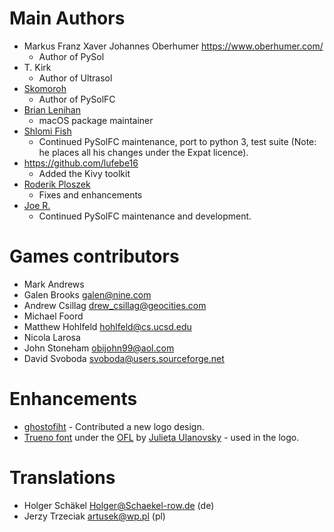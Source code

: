 Main Authors
============

* Markus Franz Xaver Johannes Oberhumer https://www.oberhumer.com/
    * Author of PySol
* T. Kirk
    * Author of Ultrasol
* [Skomoroh](https://sourceforge.net/u/skomoroh/profile/)
    * Author of PySolFC
* [Brian Lenihan](https://sourceforge.net/u/brianl/profile/)
    * macOS package maintainer
* [Shlomi Fish](https://www.shlomifish.org/)
    * Continued PySolFC maintenance, port to python 3, test suite (Note: he places all his changes under the Expat licence).
* https://github.com/lufebe16
    * Added the Kivy toolkit
* [Roderik Ploszek](https://github.com/Programator2)
    * Fixes and enhancements
* [Joe R.](https://github.com/joeraz)
    * Continued PySolFC maintenance and development.

Games contributors
==================

* Mark Andrews
* Galen Brooks <galen@nine.com>
* Andrew Csillag <drew_csillag@geocities.com>
* Michael Foord
* Matthew Hohlfeld <hohlfeld@cs.ucsd.edu>
* Nicola Larosa
* John Stoneham <obijohn99@aol.com>
* David Svoboda <svoboda@users.sourceforge.net>


Enhancements
============

* [ghostofiht](https://github.com/ghostofiht) - Contributed a new logo design.
* [Trueno font](https://fontlibrary.org/en/font/trueno) under the [OFL](https://en.wikipedia.org/wiki/SIL_Open_Font_License) by [Julieta Ulanovsky](http://www.zkysky.com.ar/) - used in the logo.

Translations
============

* Holger Schäkel <Holger@Schaekel-row.de> (de)
* Jerzy Trzeciak <artusek@wp.pl> (pl)
